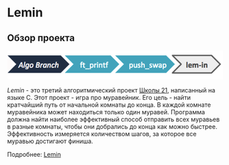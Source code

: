 # Lemin

## Обзор проекта

![alt text](https://github.com/eldaroid/pictures/blob/master/get_next_line/photoeditorsdk-export.png)

*Lemin* - это третий алгоритмический проект [Школы 21](https://21-school.ru/), написанный на языке С. Этот проект - игра про муравейник. Его цель - найти кратчайший путь от начальной комнаты до конца. В каждой комнате муравейника может находиться только один муравей. Программа должна найти наиболее эффективный способ отправить всех муравьев в разные комнаты, чтобы они добрались до конца как можно быстрее. Эффективность измеряется количеством шагов, за которое все муравью достигают финиша.

Подробнее: [Lemin](https://github.com/eldaroid/Lemin/blob/master/resources/lem-in.en.pdf)

